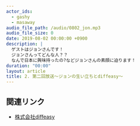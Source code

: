 ```yaml
---
actor_ids:
  - gashy
  - masaway
audio_file_path: /audio/0802_jon.mp3
audio_file_size: 0
date: 2019-08-02 00:00:00 +0900
description: |
  ゲストはジョンさんです！
  ジョンさんってどんな人？？
  なんで日本に興味持ったの?などジョンさんの素顔に迫ります！
duration: "00:00"
layout: article
title: 2. 第二回放送〜ジョンの生い立ちとdiffeasy〜
---
```


## 関連リンク

- [株式会社diffeasy](https://diffeasy.com/)